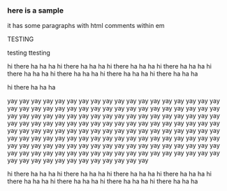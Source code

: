 ### here is a sample

it has some paragraphs with<!--sneaky--> html comments within em

TESTING

testing ttesting

hi there ha ha ha
hi there ha ha ha
hi there ha ha ha
hi there ha ha ha
hi there ha ha ha
hi there ha ha ha
hi there ha ha ha
hi there ha ha ha

hi there ha ha ha







yay yay yay yay yay yay
yay yay yay yay yay yay
yay yay yay yay yay yay
yay yay yay yay yay yay
yay yay yay yay yay yay
yay yay yay yay yay yay
yay yay yay yay yay yay
yay yay yay yay yay yay
yay yay yay yay yay yay
yay yay yay yay yay yay
yay yay yay yay yay yay
yay yay yay yay yay yay
yay yay yay yay yay yay
yay yay yay yay yay yay
yay yay yay yay yay yay
yay yay yay yay yay yay
yay yay yay yay yay yay
yay yay yay yay yay yay
yay yay yay yay yay yay
yay yay yay yay yay yay
yay yay yay yay yay yay
yay yay yay yay yay yay
yay yay yay yay yay yay
yay yay yay yay yay yay
yay yay yay yay yay yay
yay yay yay yay yay yay

hi there ha ha ha
hi there ha ha ha
hi there ha ha ha
hi there ha ha ha
hi there ha ha ha
hi there ha ha ha
hi there ha ha ha
hi there ha ha ha
<!-- here are some more comments -->
<!-- here are some more comments -->
